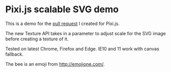 # Pixi.js scalable SVG demo

This is a demo for the [pull request](https://github.com/pixijs/pixi.js/pull/2614) I created for Pixi.js.

The new Texture API takes in a parameter to adjust scale for the SVG image before creating a texture of it.

Tested on latest Chrome, Firefox and Edge. IE10 and 11 work with canvas fallback.

The bee is an emoji from http://emojione.com/.
